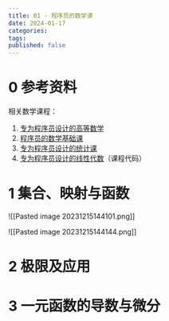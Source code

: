 ```yaml
---
title: 01 - 程序员的数学课
date: 2024-01-17
categories: 
tags: 
published: false
---
```

# 0 参考资料

相关数学课程：
1. [专为程序员设计的高等数学](https://coding.imooc.com/class/chapter/427.html#Anchor)
2. [程序员的数学基础课](https://time.geekbang.org/column/intro/100021201?tab=catalog)
3. [专为程序员设计的统计课](https://coding.imooc.com/class/chapter/371.html#Anchor)
4. [专为程序员设计的线性代数](https://coding.imooc.com/class/chapter/260.html#Anchor)（课程代码）

# 1 集合、映射与函数


![[Pasted image 20231215144101.png]]

![[Pasted image 20231215144144.png]]




# 2 极限及应用


# 3 一元函数的导数与微分

